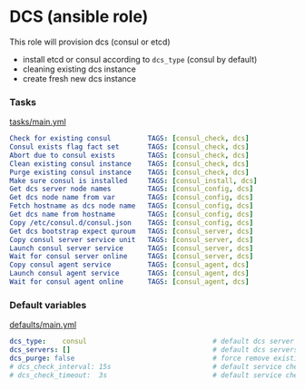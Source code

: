 # DCS (ansible role)

This role will provision dcs (consul or etcd)

* install etcd or consul according to `dcs_type` (consul by default)
* cleaning existing dcs instance
* create fresh new dcs instance


### Tasks

[tasks/main.yml](tasks/main.yml)

```yaml
Check for existing consul		  TAGS: [consul_check, dcs]
Consul exists flag fact set		  TAGS: [consul_check, dcs]
Abort due to consul exists		  TAGS: [consul_check, dcs]
Clean existing consul instance	  TAGS: [consul_check, dcs]
Purge existing consul instance	  TAGS: [consul_check, dcs]
Make sure consul is installed	  TAGS: [consul_install, dcs]
Get dcs server node names		  TAGS: [consul_config, dcs]
Get dcs node name from var		  TAGS: [consul_config, dcs]
Fetch hostname as dcs node name	  TAGS: [consul_config, dcs]
Get dcs name from hostname		  TAGS: [consul_config, dcs]
Copy /etc/consul.d/consul.json	  TAGS: [consul_config, dcs]
Get dcs bootstrap expect quroum	  TAGS: [consul_server, dcs]
Copy consul server service unit	  TAGS: [consul_server, dcs]
Launch consul server service	  TAGS: [consul_server, dcs]
Wait for consul server online	  TAGS: [consul_server, dcs]
Copy consul agent service		  TAGS: [consul_agent, dcs]
Launch consul agent service		  TAGS: [consul_agent, dcs]
Wait for consul agent online	  TAGS: [consul_agent, dcs]
```

### Default variables

[defaults/main.yml](defaults/main.yml)

```yaml
dcs_type:    consul                               # default dcs server type: consul
dcs_servers: []                                   # default dcs servers
dcs_purge: false                                  # force remove existing server
# dcs_check_interval: 15s                         # default service check interval (not used)
# dcs_check_timeout:  3s                          # default service check timeout  (not used)
```